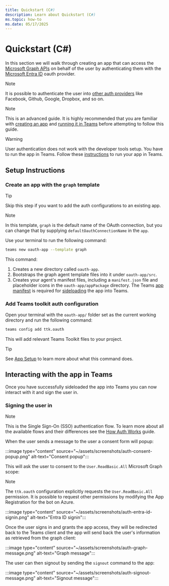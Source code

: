 ```yaml
---
title: Quickstart (C#)
description: Learn about Quickstart (C#)
ms.topic: how-to
ms.date: 05/17/2025
---
```


# Quickstart (C#)

In this section we will walk through creating an app that can access the [Microsoft Graph APIs](/graph/overview) on behalf of the user by authenticating them with the [Microsoft Entra ID](https://www.microsoft.com/security/business/identity-access/microsoft-entra-id) oauth provider. 

> [!NOTE]
> It is possible to authenticate the user into [other auth providers](/azure/bot-service/bot-builder-concept-identity-providers) like Facebook, Github, Google, Dropbox, and so on.

> [!NOTE]
> This is an advanced guide. It is highly recommended that you are familiar with [creating an app](https://microsoft.github.io/teams-ai/2.getting-started/1.quickstart.html) and [running it in Teams](https://microsoft.github.io/teams-ai/2.getting-started/3.running-in-teams.html) before attempting to follow this guide.

> [!WARNING]
> User authentication does not work with the developer tools setup. You have to run the app in Teams. Follow these [instructions](../../getting-started/running-in-teams.md) to run your app in Teams.

## Setup Instructions

### Create an app with the `graph` template

> [!TIP]
> Skip this step if you want to add the auth configurations to an existing app.

> [!NOTE]
> In this template, `graph` is the default name of the OAuth connection, but you can change that by supplying `defaultOauthConnectionName` in the `app`.

Use your terminal to run the following command: 


```sh
teams new oauth-app --template graph
```


This command:
1. Creates a new directory called `oauth-app`.
2. Bootstraps the graph agent template files into it under `oauth-app/src`.
3. Creates your agent's manifest files, including a `manifest.json` file and placeholder icons in the `oauth-app/appPackage` directory. The Teams [app manifest](/microsoftteams/platform/resources/schema/manifest-schema) is required for [sideloading](/microsoftteams/platform/concepts/deploy-and-publish/apps-upload) the app into Teams.

### Add Teams toolkit auth configuration

Open your terminal with the `oauth-app/` folder set as the current working directory and run the following command:


```sh
teams config add ttk.oauth
```


This will add relevant Teams Toolkit files to your project.

> [!TIP]
> See [App Setup](./setup.md#using-teams-toolkit-with-the-teams-cli) to learn more about what this command does.

## Interacting with the app in Teams

Once you have successfully sideloaded the app into Teams you can now interact with it and sign the user in. 

### Signing the user in

> [!NOTE]
> This is the Single Sign-On (SSO) authentication flow. To learn more about all the available flows and their differences see the [How Auth Works](auth-sso.md) guide.

When the user sends a message to the user a consent form will popup:

:::image type="content" source="~/assets/screenshots/auth-consent-popup.png" alt-text="Consent popup":::

This will ask the user to consent to the `User.ReadBasic.All` Microsoft Graph scope:

> [!NOTE]
> The `ttk.oauth` configuration explicitly requests the `User.ReadBasic.All` permission. It is possible to request other permissions by modifying the App Registration for the bot on Azure.

:::image type="content" source="~/assets/screenshots/auth-entra-id-signin.png" alt-text="Entra ID signin":::

Once the user signs in and grants the app access, they will be redirected back to the Teams client and the app will send back the user's information as retrieved from the graph client:

:::image type="content" source="~/assets/screenshots/auth-graph-message.png" alt-text="Graph message":::

The user can then signout by sending the `signout` command to the app:

:::image type="content" source="~/assets/screenshots/auth-signout-message.png" alt-text="Signout message":::